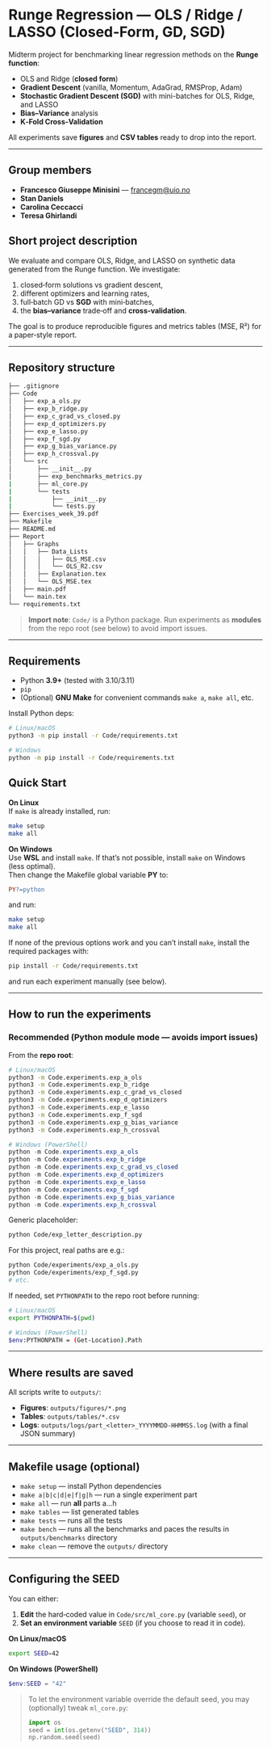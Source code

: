 # Runge Regression — OLS / Ridge / LASSO (Closed‑Form, GD, SGD)

Midterm project for benchmarking linear regression methods on the **Runge function**:
- OLS and Ridge (**closed form**)
- **Gradient Descent** (vanilla, Momentum, AdaGrad, RMSProp, Adam)
- **Stochastic Gradient Descent (SGD)** with mini-batches for OLS, Ridge, and LASSO
- **Bias–Variance** analysis
- **K‑Fold Cross‑Validation**

All experiments save **figures** and **CSV tables** ready to drop into the report.

---

## Group members
- **Francesco Giuseppe Minisini** — [francegm@uio.no](mailto:francegm@uio.no)
- **Stan Daniels**
- **Carolina Ceccacci**
- **Teresa Ghirlandi**

## Short project description
We evaluate and compare OLS, Ridge, and LASSO on synthetic data generated from the Runge function. We investigate:
1) closed‑form solutions vs gradient descent,
2) different optimizers and learning rates,
3) full‑batch GD vs **SGD** with mini‑batches,
4) the **bias–variance** trade‑off and **cross‑validation**.

The goal is to produce reproducible figures and metrics tables (MSE, R²) for a paper‑style report.

---

## Repository structure
```bash
├── .gitignore
├── Code 
│   ├── exp_a_ols.py
│   ├── exp_b_ridge.py
│   ├── exp_c_grad_vs_closed.py
│   ├── exp_d_optimizers.py
│   ├── exp_e_lasso.py
│   ├── exp_f_sgd.py
│   ├── exp_g_bias_variance.py
│   ├── exp_h_crossval.py
│   └── src
│       ├── __init__.py
│       ├── exp_benchmarks_metrics.py
|       ├── ml_core.py
|       └── tests
|           ├── __init__.py
|           └── tests.py
├── Exercises_week_39.pdf
├── Makefile
├── README.md
├── Report
│   ├── Graphs
│   │   ├── Data_Lists
│   │   │   ├── OLS_MSE.csv
│   │   │   └── OLS_R2.csv
│   │   ├── Explanation.tex
│   │   └── OLS_MSE.tex
│   ├── main.pdf
│   └── main.tex
└── requirements.txt

```

> **Import note**: `Code/` is a Python package. Run experiments as **modules** from the repo root (see below) to avoid import issues.

---

## Requirements

- Python **3.9+** (tested with 3.10/3.11)
- `pip`
- (Optional) **GNU Make** for convenient commands `make a`, `make all`, etc.

Install Python deps:
```bash
# Linux/macOS
python3 -m pip install -r Code/requirements.txt

# Windows
python -m pip install -r Code/requirements.txt
```

## Quick Start

**On Linux**  
If `make` is already installed, run:
```bash
make setup
make all
```

**On Windows**  
Use **WSL** and install `make`. If that’s not possible, install `make` on Windows (less optimal).  
Then change the Makefile global variable **PY** to:
```makefile
PY?=python
```
and run:
```bash
make setup
make all
```

If none of the previous options work and you can’t install `make`, install the required packages with:
```bash
pip install -r Code/requirements.txt
```
and run each experiment manually (see below).

---

## How to run the experiments

### Recommended (Python module mode — avoids import issues)
From the **repo root**:

```bash
# Linux/macOS
python3 -m Code.experiments.exp_a_ols
python3 -m Code.experiments.exp_b_ridge
python3 -m Code.experiments.exp_c_grad_vs_closed
python3 -m Code.experiments.exp_d_optimizers
python3 -m Code.experiments.exp_e_lasso
python3 -m Code.experiments.exp_f_sgd
python3 -m Code.experiments.exp_g_bias_variance
python3 -m Code.experiments.exp_h_crossval
```

```powershell
# Windows (PowerShell)
python -m Code.experiments.exp_a_ols
python -m Code.experiments.exp_b_ridge
python -m Code.experiments.exp_c_grad_vs_closed
python -m Code.experiments.exp_d_optimizers
python -m Code.experiments.exp_e_lasso
python -m Code.experiments.exp_f_sgd
python -m Code.experiments.exp_g_bias_variance
python -m Code.experiments.exp_h_crossval
```

Generic placeholder:
```bash
python Code/exp_letter_description.py
```
For this project, real paths are e.g.:
```bash
python Code/experiments/exp_a_ols.py
python Code/experiments/exp_f_sgd.py
# etc.
```
If needed, set `PYTHONPATH` to the repo root before running:
```bash
# Linux/macOS
export PYTHONPATH=$(pwd)

# Windows (PowerShell)
$env:PYTHONPATH = (Get-Location).Path
```

---

## Where results are saved

All scripts write to `outputs/`:
- **Figures**: `outputs/figures/*.png`
- **Tables**:  `outputs/tables/*.csv`
- **Logs**:    `outputs/logs/part_<letter>_YYYYMMDD-HHMMSS.log` (with a final JSON summary)

---

## Makefile usage (optional)

- `make setup` — install Python dependencies  
- `make a|b|c|d|e|f|g|h` — run a single experiment part  
- `make all` — run **all** parts a…h  
- `make tables` — list generated tables  
- `make tests` — runs all the tests
- `make bench` — runs all the benchmarks and paces the results in `outputs/benchmarks` directory
- `make clean` — remove the `outputs/` directory
---

## Configuring the SEED

You can either:
1. **Edit** the hard‑coded value in `Code/src/ml_core.py` (variable `seed`), or
2. **Set an environment variable** `SEED` (if you choose to read it in code).

**On Linux/macOS**
```bash
export SEED=42
```

**On Windows (PowerShell)**
```powershell
$env:SEED = "42"
```

> To let the environment variable override the default seed, you may (optionally) tweak `ml_core.py`:
> ```python
> import os
> seed = int(os.getenv("SEED", 314))
> np.random.seed(seed)
> ```

